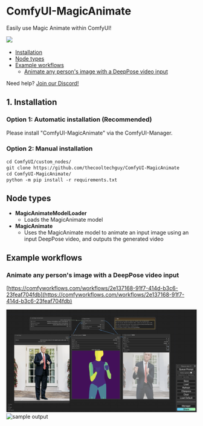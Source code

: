 # ComfyUI-MagicAnimate
Easily use Magic Animate within ComfyUI!

[![](https://dcbadge.vercel.app/api/server/MfVCahkc2y)](https://discord.gg/MfVCahkc2y)

<!-- table of contents -->
- [Installation](#1-installation)
- [Node types](#node-types)
- [Example workflows](#example-workflows)
    - [Animate any person's image with a DeepPose video input](#animate-any-person's-image-with-a-DeepPose-video-input)
    <!-- - [Animate any person's image using pose extracted from any video input](#animate-any-person's-image-using-pose-extracted-from-any-video-input) -->

Need help? <a href="https://discord.gg/hwwbNRAq6E">Join our Discord!</a>

## 1. Installation
### Option 1: Automatic installation (Recommended)
Please install "ComfyUI-MagicAnimate" via the ComfyUI-Manager.

### Option 2: Manual installation
```
cd ComfyUI/custom_nodes/
git clone https://github.com/thecooltechguy/ComfyUI-MagicAnimate
cd ComfyUI-MagicAnimate/
python -m pip install -r requirements.txt
```

## Node types
- **MagicAnimateModelLoader**
    - Loads the MagicAnimate model
- **MagicAnimate**
    - Uses the MagicAnimate model to animate an input image using an input DeepPose video, and outputs the generated video

## Example workflows

### Animate any person's image with a DeepPose video input
[https://comfyworkflows.com/workflows/2e137168-91f7-414d-b3c6-23feaf704fdb](https://comfyworkflows.com/workflows/2e137168-91f7-414d-b3c6-23feaf704fdb)

![workflow graph](./workflow1_graph.png)
![sample output](./workflow1.gif)

<!-- ### Animate any person's image using pose extracted from any video input
[https://comfyworkflows.com/workflows/5a4cd9fd-9685-4985-adb8-7be84e8636ad](https://comfyworkflows.com/workflows/5a4cd9fd-9685-4985-adb8-7be84e8636ad)

![workflow graph](./svd_workflow_graph.png)
![sample output](./svd_workflow.gif) -->